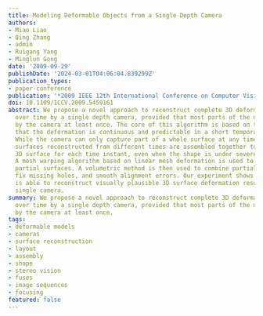 ```yaml
---
title: Modeling Deformable Objects from a Single Depth Camera
authors:
- Miao Liao
- Qing Zhang
- admin
- Ruigang Yang
- Minglun Gong
date: '2009-09-29'
publishDate: '2024-03-01T04:06:04.839299Z'
publication_types:
- paper-conference
publication: '*2009 IEEE 12th International Conference on Computer Vision (ICCV Oral)*'
doi: 10.1109/ICCV.2009.5459161
abstract: We propose a novel approach to reconstruct complete 3D deformable models
  over time by a single depth camera, provided that most parts of the models are observed
  by the camera at least once. The core of this algorithm is based on the assumption
  that the deformation is continuous and predictable in a short temporal interval.
  While the camera can only capture part of a whole surface at any time instant, partial
  surfaces reconstructed from different times are assembled together to form a complete
  3D surface for each time instant, even when the shape is under severe deformation.
  A mesh warping algorithm based on linear mesh deformation is used to align different
  partial surfaces. A volumetric method is then used to combine partial surfaces,
  fix missing holes, and smooth alignment errors. Our experiment shows that this approach
  is able to reconstruct visually plausible 3D surface deformation results with a
  single camera.
summary: We propose a novel approach to reconstruct complete 3D deformable models
  over time by a single depth camera, provided that most parts of the models are observed
  by the camera at least once.
tags:
- deformable models
- cameras
- surface reconstruction
- layout
- assembly
- shape
- stereo vision
- fuses
- image sequences
- focusing
featured: false
---
```

